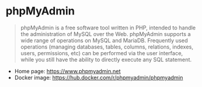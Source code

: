 # phpMyAdmin

> phpMyAdmin is a free software tool written in PHP, intended to handle the administration of MySQL over the Web. phpMyAdmin supports a wide range of operations on MySQL and MariaDB. Frequently used operations (managing databases, tables, columns, relations, indexes, users, permissions, etc) can be performed via the user interface, while you still have the ability to directly execute any SQL statement.

-   Home page: <https://www.phpmyadmin.net>
-   Docker image: <https://hub.docker.com/r/phpmyadmin/phpmyadmin>
